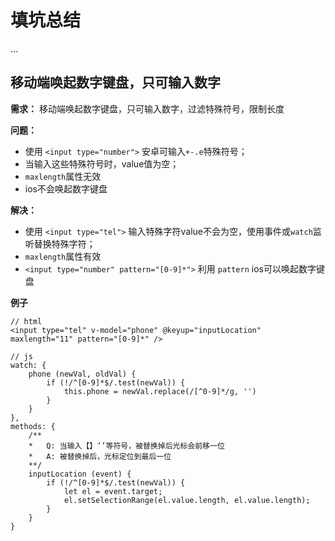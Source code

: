 # 填坑总结
...

## 移动端唤起数字键盘，只可输入数字

**需求：** 移动端唤起数字键盘，只可输入数字，过滤特殊符号，限制长度

**问题：** 
- 使用 `<input type="number">` 安卓可输入`+-.e`特殊符号；
- 当输入这些特殊符号时，value值为空；
- `maxlength`属性无效
- ios不会唤起数字键盘

**解决：**
- 使用 `<input type="tel">` 输入特殊字符value不会为空，使用事件或`watch`监听替换特殊字符；
- `maxlength`属性有效
- `<input type="number" pattern="[0-9]*">` 利用 `pattern` ios可以唤起数字键盘

**例子**

```
// html
<input type="tel" v-model="phone" @keyup="inputLocation" maxlength="11" pattern="[0-9]*" />

// js
watch: {
    phone (newVal, oldVal) {
        if (!/^[0-9]*$/.test(newVal)) {
            this.phone = newVal.replace(/[^0-9]*/g, '')
        }
    }
},
methods: {
    /**
    *   Q: 当输入【】‘’等符号，被替换掉后光标会前移一位
    *   A: 被替换掉后，光标定位到最后一位
    **/
    inputLocation (event) {
        if (!/^[0-9]*$/.test(newVal)) {
            let el = event.target;
            el.setSelectionRange(el.value.length, el.value.length);
        }
    }
}
```
